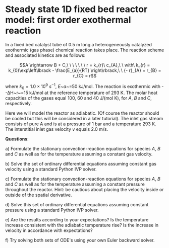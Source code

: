 # Steady state 1D fixed bed reactor model: first order exothermal reaction

In a fixed bed catalyst tube of 0.5 m long a heterogeneously catalyzed
exothermic (gas phase) chemical reaction takes place. The reaction
scheme and associated kinetics are as follows:

$$A \rightarrow B + C,\ \ \ \ \ \ \ r = k_{r}\ c_{A},\ \ with\ k_{r} = k_{0}\exp\left\lbrack - \frac{E_{a}}{RT} \right\rbrack,\ \ {- r}_{A} = r_{B} = r_{C} = r$$

where $k_{0} = 1.0 \times 10^{9}\ s^{- 1}$, *E~a~*=50 kJ/mol. The
reaction is exothermic with --∆H~r~=15 kJ/mol at the reference
temperature of 293 K. The molar heat capacities of the gases equal 100,
60 and 40 J/(mol K), for $A$, $B$ and $C$, respectively.

Here we will model the reactor as adiabatic. (Of course the reactor
should be cooled but this will be considered in a later tutorial). The
inlet gas stream consists of pure A and is at a pressure of 1 bar and a
temperature 293 K. The interstitial inlet gas velocity $v$ equals 2.0
m/s.

**Questions**:

a)  Formulate the stationary convection-reaction equations for species
    $A$, $B$ and $C$ as well as for the temperature assuming a constant
    gas velocity.

b)  Solve the set of ordinary differential equations assuming constant
    gas velocity using a standard Python IVP solver.

c)  Formulate the stationary convection-reaction equations for species
    $A$, $B$ and $C$ as well as for the temperature assuming a constant
    pressure throughout the reactor. Hint: be cautious about placing the
    velocity inside or outside of the spatial derivative.

d)  Solve this set of ordinary differential equations assuming constant
    pressure using a standard Python IVP solver.

e)  Are the results according to your expectations? Is the temperature
    increase consistent with the adiabatic temperature rise? Is the
    increase in velocity in accordance with expectations?

f)  Try solving both sets of ODE's using your own Euler backward solver.
